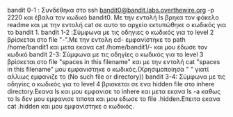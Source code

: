 bandit 0-1 : Συνδέθηκα στο ssh bandit0@bandit.labs.overthewire.org -p 2220 και έβαλα τον κωδικό bandit0. Με την εντολή ls βρηκα τον φάκελο readme και με την εντολή cat σε αυτο το αρχείο εκτυπώθηκε ο κωδικός για το bandit 1.
bandit 1-2 :Σύμφωνα με τις οδηγιες ο κωδικός για το level 2  βρίσκεται στο file "-".Με την εντολη cd- εμφανίστηκε το path /home/bandit1 και μετα εκανα cat /home/bandit1/- και μου έδωσε τον κωδικό
bandit 2-3: Σύμφωνα με τις οδηγίες ο κωδικός για το level 3 βρίσκεται στο file "spaces in this filename" και με την εντολή cat "spaces in this filename" μου εμφανιστηκε ο κωδικός.(Χρησιμοποίησα " " γιατί αλλιως εμφανιζε το (No such file or directory))
bandit 3-4: Σύμφωνα με τις οδηγίες ο κωδικός για το level 4 βρισκεται σε ενα hidden file στο inhere directory.Εκανα ls και μου εμφανισε το inhere και μετα εκανα ls -a καθως το ls δεν μου εμφανισε τιποτα και μου εδωσε το file .hidden.Επειτα εκανα cat .hidden και μου εμφανίστηκε ο κωδικός.
